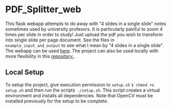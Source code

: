# PDF_Splitter_web

This flask webapp  attempts to do away with "4 slides in a single slide" notes sometimes used by university profesors. It is particularly painful to zoom 4 times per slide in order to study! Just upload the pdf you wish to transform into single slide per page document. See the files in ```example_input_and_output``` to see what I mean by "4 slides in a single slide". The webapp can be used [here](http://fixmynotes.com). The project can also be used locally with more flexibility in this [repository.](https://github.com/mariowr2/PDF_Splitter).

## Local Setup
To setup the project, give execution permission to ```setup.sh``` ```$ chmod +x setup.sh``` and then run the script```$ ./setup.sh```. This script creates a virtual environment and installs all dependencies. Note that OpenCV must be installed previously for the setup to be complete.


